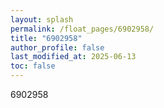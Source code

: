 ```yaml
---
layout: splash
permalink: /float_pages/6902958/
title: "6902958"
author_profile: false
last_modified_at: 2025-06-13
toc: false
---
```

 
6902958
